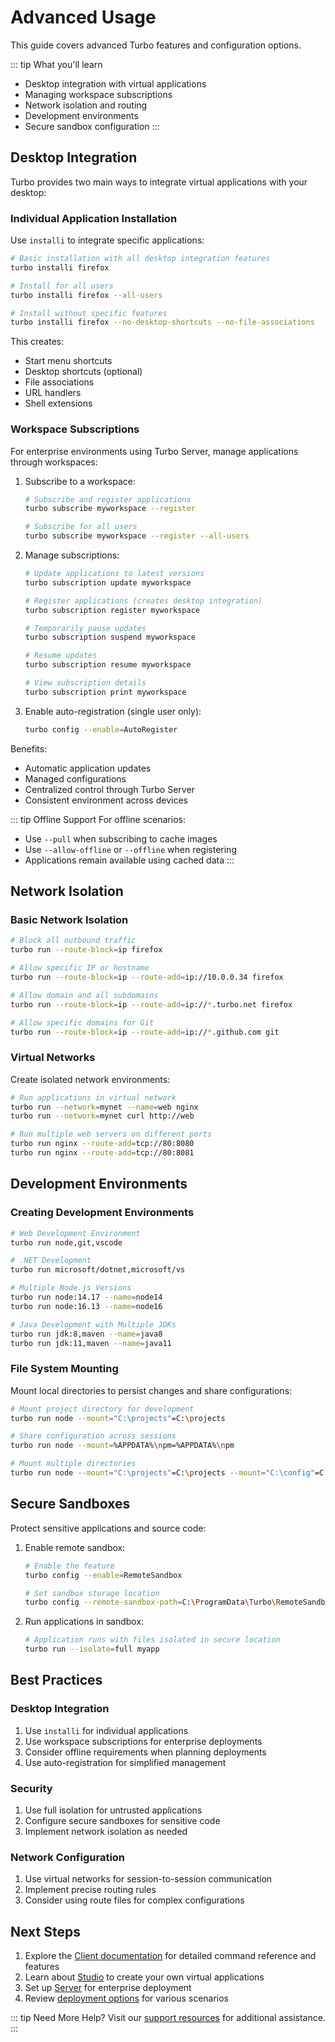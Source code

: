 # Advanced Usage

This guide covers advanced Turbo features and configuration options.

::: tip What you'll learn
- Desktop integration with virtual applications
- Managing workspace subscriptions
- Network isolation and routing
- Development environments
- Secure sandbox configuration
:::

## Desktop Integration

Turbo provides two main ways to integrate virtual applications with your desktop:

### Individual Application Installation

Use `installi` to integrate specific applications:

```bash
# Basic installation with all desktop integration features
turbo installi firefox

# Install for all users
turbo installi firefox --all-users

# Install without specific features
turbo installi firefox --no-desktop-shortcuts --no-file-associations
```

This creates:
- Start menu shortcuts
- Desktop shortcuts (optional)
- File associations
- URL handlers
- Shell extensions

### Workspace Subscriptions

For enterprise environments using Turbo Server, manage applications through workspaces:

1. Subscribe to a workspace:
   ```bash
   # Subscribe and register applications
   turbo subscribe myworkspace --register

   # Subscribe for all users
   turbo subscribe myworkspace --register --all-users
   ```

2. Manage subscriptions:
   ```bash
   # Update applications to latest versions
   turbo subscription update myworkspace

   # Register applications (creates desktop integration)
   turbo subscription register myworkspace

   # Temporarily pause updates
   turbo subscription suspend myworkspace

   # Resume updates
   turbo subscription resume myworkspace

   # View subscription details
   turbo subscription print myworkspace
   ```

3. Enable auto-registration (single user only):
   ```bash
   turbo config --enable=AutoRegister
   ```

Benefits:
- Automatic application updates
- Managed configurations
- Centralized control through Turbo Server
- Consistent environment across devices

::: tip Offline Support
For offline scenarios:
- Use `--pull` when subscribing to cache images
- Use `--allow-offline` or `--offline` when registering
- Applications remain available using cached data
:::

## Network Isolation

### Basic Network Isolation

```bash
# Block all outbound traffic
turbo run --route-block=ip firefox

# Allow specific IP or hostname
turbo run --route-block=ip --route-add=ip://10.0.0.34 firefox

# Allow domain and all subdomains
turbo run --route-block=ip --route-add=ip://*.turbo.net firefox

# Allow specific domains for Git
turbo run --route-block=ip --route-add=ip://*.github.com git
```

### Virtual Networks

Create isolated network environments:
```bash
# Run applications in virtual network
turbo run --network=mynet --name=web nginx
turbo run --network=mynet curl http://web

# Run multiple web servers on different ports
turbo run nginx --route-add=tcp://80:8080
turbo run nginx --route-add=tcp://80:8081
```

## Development Environments

### Creating Development Environments

```bash
# Web Development Environment
turbo run node,git,vscode

# .NET Development
turbo run microsoft/dotnet,microsoft/vs

# Multiple Node.js Versions
turbo run node:14.17 --name=node14
turbo run node:16.13 --name=node16

# Java Development with Multiple JDKs
turbo run jdk:8,maven --name=java8
turbo run jdk:11,maven --name=java11
```

### File System Mounting

Mount local directories to persist changes and share configurations:

```bash
# Mount project directory for development
turbo run node --mount="C:\projects"=C:\projects

# Share configuration across sessions
turbo run node --mount=%APPDATA%\npm=%APPDATA%\npm

# Mount multiple directories
turbo run node --mount="C:\projects"=C:\projects --mount="C:\config"=C:\config
```

## Secure Sandboxes

Protect sensitive applications and source code:

1. Enable remote sandbox:
   ```bash
   # Enable the feature
   turbo config --enable=RemoteSandbox

   # Set sandbox storage location
   turbo config --remote-sandbox-path=C:\ProgramData\Turbo\RemoteSandbox --all-users
   ```

2. Run applications in sandbox:
   ```bash
   # Application runs with files isolated in secure location
   turbo run --isolate=full myapp
   ```

## Best Practices

### Desktop Integration
1. Use `installi` for individual applications
2. Use workspace subscriptions for enterprise deployments
3. Consider offline requirements when planning deployments
4. Use auto-registration for simplified management

### Security
1. Use full isolation for untrusted applications
2. Configure secure sandboxes for sensitive code
3. Implement network isolation as needed

### Network Configuration
1. Use virtual networks for session-to-session communication
2. Implement precise routing rules
3. Consider using route files for complex configurations

## Next Steps

1. Explore the [Client documentation](/client/) for detailed command reference and features
2. Learn about [Studio](/studio/) to create your own virtual applications
3. Set up [Server](/server/) for enterprise deployment
4. Review [deployment options](/deploying/) for various scenarios

::: tip Need More Help?
Visit our [support resources](https://turbo.net/support) for additional assistance.
:::
